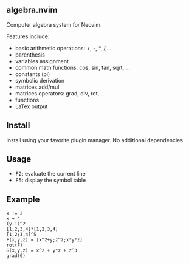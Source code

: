 algebra.nvim
------------

Computer algebra system for Neovim.

Features include:
* basic arithmetic operations: +, -, \*, /,...
* parenthesis
* variables assignment
* common math functions: cos, sin, tan, sqrt, ...
* constants (pi)
* symbolic derivation
* matrices add/mul
* matrices operators: grad, div, rot,...
* functions
* LaTex output

Install
-------

Install using your favorite plugin manager. No additional dependencies

Usage
-----

* <kbd>F2</kbd>: evaluate the current line
* <kbd>F5</kbd>: display the symbol table

Example
-------

```
x := 2
x + 4
(y-1)^2
[1,2;3,4]*[1,2;3,4]
[1,2;3,4]^5
F(x,y,z) = [x^2+y;z^2;x*y*z]
rot(F)
G(x,y,z) = x^2 + y*z + z^3
grad(G)
```
